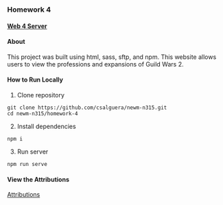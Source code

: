 ### Homework 4

#### [Web 4 Server](https://in-info-web4.luddy.indianapolis.iu.edu/~csalguer/homework-4/)

#### About

This project was built using html, sass, sftp, and npm. This website allows users to view the professions and expansions of Guild Wars 2.

#### How to Run Locally

1. Clone repository

```
git clone https://github.com/csalguera/newm-n315.git
cd newm-n315/homework-4
```

2. Install dependencies

```
npm i
```


3. Run server

```
npm run serve
```

#### View the Attributions

[Attributions](./attributions.md)
